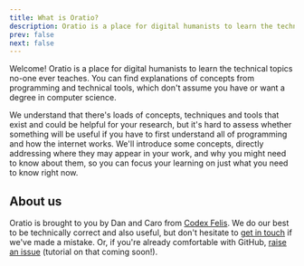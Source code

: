 ```yaml
---
title: What is Oratio?
description: Oratio is a place for digital humanists to learn the technical topics no-one ever taught them
prev: false
next: false
---
```


Welcome! Oratio is a place for digital humanists to learn the technical topics no-one ever teaches. You can find explanations of concepts from programming and technical tools, which don't assume you have or want a degree in computer science. 

We understand that there's loads of concepts, techniques and tools that exist and could be helpful for your research, but it's hard to assess whether something will be useful if you have to first understand all of programming and how the internet works. We'll introduce some concepts, directly addressing where they may appear in your work, and why you might need to know about them, so you can focus your learning on just what you need to know right now. 

## About us

Oratio is brought to you by Dan and Caro from [Codex Felis](https://codexfelis.dev). We do our best to be technically correct and also useful, but don't hesitate to [get in touch](mailto:hi@codexfelis.dev) if we've made a mistake. Or, if you're already comfortable with GitHub, [raise an issue](https://github.com/codexfelis/oratio/issues/new) (tutorial on that coming soon!).

